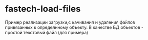 # fastech-load-files
Пример реализации загрузки,с качивания и удаления файлов привязанных к определнному объекту. В качестве БД объектов - простой текстовый файл (для примера)
